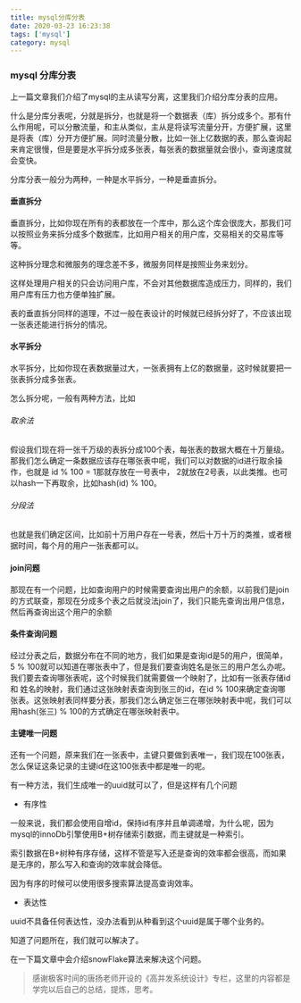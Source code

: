 ```yaml
---
title: mysql分库分表
date: 2020-03-23 16:23:38
tags: ['mysql']
category: mysql
---
```


### mysql 分库分表

上一篇文章我们介绍了mysql的主从读写分离，这里我们介绍分库分表的应用。

什么是分库分表呢，分就是拆分，也就是将一个数据表（库）拆分成多个。那有什么作用呢，可以分散流量，和主从类似，主从是将读写流量分开，方便扩展，这里是将表（库）分开方便扩展。同时流量分散，比如一张上亿数据的表，那么查询起来肯定很慢，但是要是水平拆分成多张表，每张表的数据量就会很小，查询速度就会变快。

分库分表一般分为两种，一种是水平拆分，一种是垂直拆分。

<!--more-->

#### 垂直拆分

垂直拆分，比如你现在所有的表都放在一个库中，那么这个库会很庞大，那我们可以按照业务来拆分成多个数据库，比如用户相关的用户库，交易相关的交易库等等。

这种拆分理念和微服务的理念差不多，微服务同样是按照业务来划分。

这样处理用户相关的只会访问用户库，不会对其他数据库造成压力，同样的，我们用户库有压力也方便单独扩展。

表的垂直拆分同样的道理，不过一般在表设计的时候就已经拆分好了，不应该出现一张表还能进行拆分的情况。

#### 水平拆分

水平拆分，比如你现在表数据量过大，一张表拥有上亿的数据量，这时候就要把一张表拆分成多张表。

怎么拆分呢，一般有两种方法，比如

###### 取余法

假设我们现在将一张千万级的表拆分成100个表，每张表的数据大概在十万量级。那我们怎么确定一条数据应该存在哪张表中呢，我们可以对数据的id进行取余操作，也就是 id % 100 = 1那就存放在一号表中， 2就放在2号表，以此类推。也可以hash一下再取余，比如hash(id) % 100。


###### 分段法

也就是我们确定区间，比如前十万用户存在一号表，然后十万十万的类推，或者根据时间，每个月的用户一张表都可以。

#### join问题

那现在有一个问题，比如查询用户的时候需要查询出用户的余额，以前我们是join的方式联查，那现在分成多个表之后就没法join了，我们只能先查询出用户信息，然后再查询出这个用户的余额

#### 条件查询问题

经过分表之后，数据分布在不同的地方，我们如果是查询id是5的用户，很简单，5 % 100就可以知道在哪张表中了，但是我们要查询姓名是张三的用户怎么办呢。我们要去查询哪张表呢，这个时候我们就需要做一个映射了，比如有一张表存储id 和 姓名的映射，我们通过这张映射表查询到张三的id，在id % 100来确定查询哪张表。这张映射表同样要分表，那我们怎么确定张三在哪张映射表中呢，我们可以用hash(张三) % 100的方式确定在哪张映射表中。

#### 主键唯一问题

还有一个问题，原来我们在一张表中，主键只要做到表唯一，我们现在100张表，怎么保证这条记录的主键id在这100张表中都是唯一的呢。

有一种方法，我们生成唯一的uuid就可以了，但是这样有几个问题

- 有序性

一般来说，我们都会使用自增id，保持id有序并且单调递增，为什么呢，因为mysql的innoDb引擎使用B+树存储索引数据，而主键就是一种索引。

索引数据在B+树种有序存储，这样不管是写入还是查询的效率都会很高，而如果是无序的，那么写入和查询的效率就会降低。

因为有序的时候可以使用很多搜索算法提高查询效率。

- 表达性

uuid不具备任何表达性，没办法看到从种看到这个uuid是属于哪个业务的。

知道了问题所在，我们就可以解决了。

在一下篇文章中会介绍snowFlake算法来解决这个问题。

> 感谢极客时间的唐扬老师开设的《高并发系统设计》专栏，这里的内容都是学完以后自己的总结，提炼，思考。